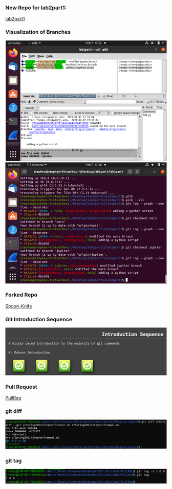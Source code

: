 ### New Repo for lab2part1:<br />
[lab2part1](https://github.com/tremps/lab2part1)<br />

### Visualization of Branches
<img src="gitk--all.PNG" alt="gitk"/><br />
<img src="git_log.PNG" alt="git log"/>

### Forked Repo
[Spoon-Knife](https://github.com/tremps/Spoon-Knife)<br />

### Git Introduction Sequence
<img src="4levels.PNG" alt="4 levels"/><br />

### Pull Request
[PullReq](https://github.com/tremps/PullReq)<br />

### git diff
<img src="git_diff.PNG" alt="git diff"/><br />

### git tag
<img src="git_tag.PNG" alt="git tag"/><br />
